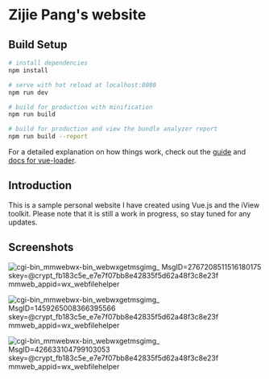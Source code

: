 # Zijie Pang's website

## Build Setup

``` bash
# install dependencies
npm install

# serve with hot reload at localhost:8080
npm run dev

# build for production with minification
npm run build

# build for production and view the bundle analyzer report
npm run build --report
```

For a detailed explanation on how things work, check out the [guide](http://vuejs-templates.github.io/webpack/) and [docs for vue-loader](http://vuejs.github.io/vue-loader).

## Introduction

This is a sample personal website I have created using Vue.js and the iView toolkit. 
Please note that it is still a work in progress, so stay tuned for any updates.

## Screenshots

![_cgi-bin_mmwebwx-bin_webwxgetmsgimg__ MsgID=2767208511516180175 skey=@crypt_fb183c5e_e7e7f07bb8e42835f5d62a48f3c8e23f mmweb_appid=wx_webfilehelper](https://github.com/ZijiePang/zijie_pang_portfolio/assets/60828911/6cc29971-d209-445b-913c-ff1389b3b581)


![_cgi-bin_mmwebwx-bin_webwxgetmsgimg__ MsgID=1459265008366395566 skey=@crypt_fb183c5e_e7e7f07bb8e42835f5d62a48f3c8e23f mmweb_appid=wx_webfilehelper](https://github.com/ZijiePang/zijie_pang_portfolio/assets/60828911/6d91d008-d4a2-4229-baa8-c07531b1219b)


![_cgi-bin_mmwebwx-bin_webwxgetmsgimg__ MsgID=426633104799103053 skey=@crypt_fb183c5e_e7e7f07bb8e42835f5d62a48f3c8e23f mmweb_appid=wx_webfilehelper](https://github.com/ZijiePang/zijie_pang_portfolio/assets/60828911/722f2b18-ef4c-4dcf-965d-0c1681b75c69)
